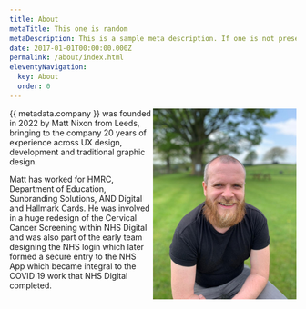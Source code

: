 ```yaml
---
title: About
metaTitle: This one is random
metaDescription: This is a sample meta description. If one is not present in your page/post's front matter, the default metadata.desciption will be used instead.
date: 2017-01-01T00:00:00.000Z
permalink: /about/index.html
eleventyNavigation:
  key: About
  order: 0
---
```

<img class="nopadding" src="/_includes/assets/images/matt-nixon-interaction-designer.jpg" alt="Matt Nixon, Interaction Designer with over 20 years design experience" style="width: 50%; float: right"/>
<p style="width: 50%; padding-right: 24px">
{{ metadata.company }} was founded in 2022 by Matt Nixon from Leeds, bringing to the company 20 years of experience across UX design, development and traditional graphic design.
</p>


<p style="width: 50%; padding-right: 24px">
Matt has worked for HMRC, Department of Education, Sunbranding Solutions, AND Digital and Hallmark Cards. He was involved in a huge redesign of the Cervical Cancer Screening within NHS Digital and was also part of the early team designing the NHS login which later formed a secure entry to the NHS App which became integral to the COVID 19 work that NHS Digital completed.
</p>